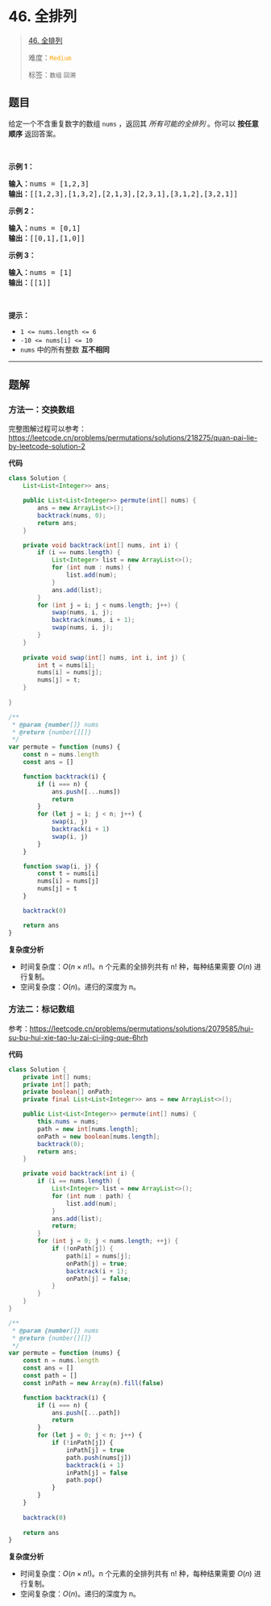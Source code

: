 # 46. 全排列

> [46. 全排列](https://leetcode.cn/problems/permutations/)
>
> 难度：<font color=orange>`Medium`</font>
>
> 标签：`数组` `回溯`

## 题目

<p>给定一个不含重复数字的数组 <code>nums</code> ，返回其 <em>所有可能的全排列</em> 。你可以 <strong>按任意顺序</strong> 返回答案。</p>

<p>&nbsp;</p>

<p><strong>示例 1：</strong></p>

<pre>
<strong>输入：</strong>nums = [1,2,3]
<strong>输出：</strong>[[1,2,3],[1,3,2],[2,1,3],[2,3,1],[3,1,2],[3,2,1]]
</pre>

<p><strong>示例 2：</strong></p>

<pre>
<strong>输入：</strong>nums = [0,1]
<strong>输出：</strong>[[0,1],[1,0]]
</pre>

<p><strong>示例 3：</strong></p>

<pre>
<strong>输入：</strong>nums = [1]
<strong>输出：</strong>[[1]]
</pre>

<p>&nbsp;</p>

<p><strong>提示：</strong></p>

<ul>
	<li><code>1 &lt;= nums.length &lt;= 6</code></li>
	<li><code>-10 &lt;= nums[i] &lt;= 10</code></li>
	<li><code>nums</code> 中的所有整数 <strong>互不相同</strong></li>
</ul>


--------------------

## 题解

### 方法一：交换数组

完整图解过程可以参考：https://leetcode.cn/problems/permutations/solutions/218275/quan-pai-lie-by-leetcode-solution-2

**代码**

```java
class Solution {
    List<List<Integer>> ans;

    public List<List<Integer>> permute(int[] nums) {
        ans = new ArrayList<>();
        backtrack(nums, 0);
        return ans;
    }

    private void backtrack(int[] nums, int i) {
        if (i == nums.length) {
            List<Integer> list = new ArrayList<>();
            for (int num : nums) {
                list.add(num);
            }
            ans.add(list);
        }
        for (int j = i; j < nums.length; j++) {
            swap(nums, i, j);
            backtrack(nums, i + 1);
            swap(nums, i, j);
        }
    }
    
    private void swap(int[] nums, int i, int j) {
        int t = nums[i];
        nums[i] = nums[j];
        nums[j] = t;
    }
    
}
```

```js
/**
 * @param {number[]} nums
 * @return {number[][]}
 */
var permute = function (nums) {
    const n = nums.length
    const ans = []

    function backtrack(i) {
        if (i === n) {
            ans.push([...nums])
            return
        }
        for (let j = i; j < n; j++) {
            swap(i, j)
            backtrack(i + 1)
            swap(i, j)
        }
    }

    function swap(i, j) {
        const t = nums[i]
        nums[i] = nums[j]
        nums[j] = t
    }

    backtrack(0)

    return ans
}
```

**复杂度分析**

- 时间复杂度：$O(n \times n!)$。n 个元素的全排列共有 n! 种，每种结果需要 $O(n)$ 进行复制。
- 空间复杂度：$O(n)$。递归的深度为 n。

### 方法二：标记数组

参考：https://leetcode.cn/problems/permutations/solutions/2079585/hui-su-bu-hui-xie-tao-lu-zai-ci-jing-que-6hrh

**代码**

```java
class Solution {
    private int[] nums;
    private int[] path;
    private boolean[] onPath;
    private final List<List<Integer>> ans = new ArrayList<>();

    public List<List<Integer>> permute(int[] nums) {
        this.nums = nums;
        path = new int[nums.length];
        onPath = new boolean[nums.length];
        backtrack(0);
        return ans;
    }

    private void backtrack(int i) {
        if (i == nums.length) {
            List<Integer> list = new ArrayList<>();
            for (int num : path) {
                list.add(num);
            }
            ans.add(list);
            return;
        }
        for (int j = 0; j < nums.length; ++j) {
            if (!onPath[j]) {
                path[i] = nums[j];
                onPath[j] = true;
                backtrack(i + 1);
                onPath[j] = false;
            }
        }
    }
}
```

```js
/**
 * @param {number[]} nums
 * @return {number[][]}
 */
var permute = function (nums) {
    const n = nums.length
    const ans = []
    const path = []
    const inPath = new Array(n).fill(false)

    function backtrack(i) {
        if (i === n) {
            ans.push([...path])
            return
        }
        for (let j = 0; j < n; j++) {
            if (!inPath[j]) {
                inPath[j] = true
                path.push(nums[j])
                backtrack(i + 1)
                inPath[j] = false
                path.pop()
            }
        }
    }
    
    backtrack(0)
    
    return ans
}
```
**复杂度分析**

- 时间复杂度：$O(n \times n!)$。n 个元素的全排列共有 n! 种，每种结果需要 $O(n)$ 进行复制。
- 空间复杂度：$O(n)$。递归的深度为 n。
